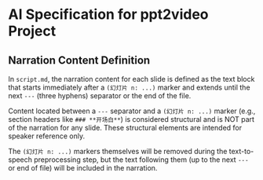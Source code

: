 # AI Specification for ppt2video Project

## Narration Content Definition

In `script.md`, the narration content for each slide is defined as the text block that starts immediately after a `(幻灯片 n: ...)` marker and extends until the next `---` (three hyphens) separator or the end of the file. 

Content located between a `---` separator and a `(幻灯片 n: ...)` marker (e.g., section headers like `### **开场白**`) is considered structural and is NOT part of the narration for any slide. These structural elements are intended for speaker reference only.

The `(幻灯片 n: ...)` markers themselves will be removed during the text-to-speech preprocessing step, but the text following them (up to the next `---` or end of file) will be included in the narration.
